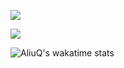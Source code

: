



![](https://github-readme-stats.vercel.app/api?username=aliuq&count_private=true&show_icons=true&theme=tokyonight)

![](https://github-readme-stats.vercel.app/api/top-langs/?username=aliuq&hide=html,css&layout=compact&theme=tokyonight)

![AliuQ's wakatime stats](https://github-readme-stats.vercel.app/api/wakatime?layout=compact&username=aliuq&theme=tokyonight)

